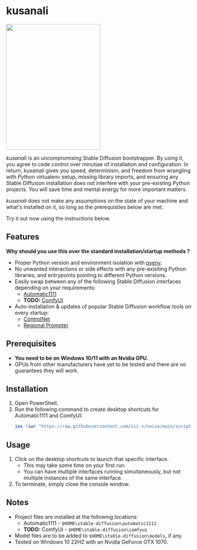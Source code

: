# kusanali

<p><img width="256" height="341" src="https://github.com/iii-v/kusanali/assets/142994237/537e04a5-1ca2-4a55-9eaa-9609a4ec1921"></p>

_kusanali_ is an uncompromising Stable Diffusion bootstrapper. By using it, you agree to cede control over minutiae of installation and configuration. In return, _kusanali_ gives you speed, determinism, and freedom from wrangling with Python virtualenv setup, missing library imports, and ensuring any Stable Diffusion installation does not interfere with your pre-existing Python projects. You will save time and mental energy for more important matters.

_kusanali_ does not make any assumptions on the state of your machine and what's installed on it, so long as the prerequisties below are met.

Try it out now using the instructions below.

## Features

**Why should you use this over the standard installation/startup methods ?**

- Proper Python version and environment isolation with [pyenv](https://github.com/pyenv/pyenv).
- No unwanted interactions or side effects with any pre-exisiting Python libraries, and entrypoints pointing to different Python versions.
- Easily swap between any of the following Stable Diffusion interfaces depending on your requirements:
  - [Automatic1111](https://github.com/AUTOMATIC1111/stable-diffusion-webui)
  - **TODO:** [ComfyUI](https://github.com/comfyanonymous/ComfyUI)
- Auto-installation & updates of popular Stable Diffusion workflow tools on every startup:
  - [ControlNet](https://github.com/Mikubill/sd-webui-controlnet)
  - [Regional Prompter](https://github.com/hako-mikan/sd-webui-regional-prompter)

## Prerequisites

- **You need to be on Windows 10/11 with an Nvidia GPU.**
- GPUs from other manufacturers have yet to be tested and there are no guarantees they will work.

## Installation

1. Open PowerShell.
2. Run the following command to create desktop shortcuts for Automatic1111 and ComfyUI:
   ```ps1
   iex (iwr "https://raw.githubusercontent.com/iii-v/noise/main/scripts/Save-Scripts.ps1").Content
   ```

## Usage

1. Click on the desktop shortcuts to launch that specific interface.
   - This may take some time on your first run.
   - You can have multiple interfaces running simultaneously, but not multiple instances of the same interface.
2. To terminate, simply close the console window.

## Notes

- Project files are installed at the following locations:
   - Automatic1111 - `$HOME\stable-diffusion\automatic1111`
   - **TODO:** ComfyUI - `$HOME\stable-diffusion\comfyui`
- Model files are to be added to `$HOME\stable-diffusion\models`, if any.
- Tested on Windows 10 22H2 with an Nvidia GeForce GTX 1070.
